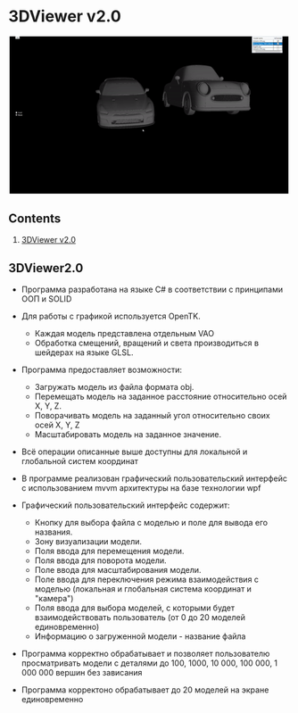 # 3DViewer v2.0

<div id="header" align="center">
  <img src="media/cars.gif" width="500"/>
</div>

## Contents

1. [3DViewer v2.0](#3dviewer2.0)
    
## 3DViewer2.0

- Программа разработана на языке C# в соответствии с принципами ООП и SOLID
- Для работы с графикой используется OpenTK.
    - Каждая модель представлена отдельным VAO
    - Обработка смещений, вращений и света производиться в шейдерах на языке GLSL.
   
- Программа предоставляет возможности:
    - Загружать модель из файла формата obj.
    - Перемещать модель на заданное расстояние относительно осей X, Y, Z.
    - Поворачивать модель на заданный угол относительно своих осей X, Y, Z
    - Масштабировать модель на заданное значение.
- Всё операции описанные выше доступны для локальной и глобальной систем координат

- В программе реализован графический пользовательский интерфейс с использованием mvvm архитектуры на базе технологии wpf 
- Графический пользовательский интерфейс содержит:
    - Кнопку для выбора файла с моделью и поле для вывода его названия.
    - Зону визуализации  модели.
    - Поля ввода для перемещения модели. 
    - Поля ввода для поворота модели. 
    - Поле ввода для масштабирования модели.  
    - Поле ввода для переключения режима взаимодействия с моделью (локальная и глобальная система координат и "камера")
    - Поля ввода для выбора моделей, с которыми будет взаимодействовать пользователь (от 0 до 20 моделей единовременно)
    - Информацию о загруженной модели - название файла
- Программа корректно обрабатывает и позволяет пользователю просматривать модели с деталями до 100, 1000, 10 000, 100 000, 1 000 000 вершин без зависания
- Программа корректоно обрабатывает до 20 моделей на экране единовременно

